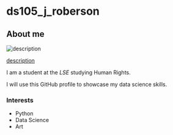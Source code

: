 # ds105_j_roberson
## About me
![description](https://images.sk-static.com/images/media/profile_images/artists/428630/huge_avatar)

[description](https://www.nytimes.com)

I am a student at the _LSE_ studying Human Rights.

I will use this GitHub profile to showcase my data science skills.

### Interests

- Python 
- Data Science
- Art
